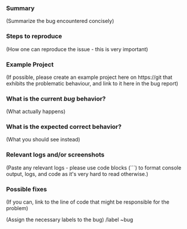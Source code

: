 ### Summary

(Summarize the bug encountered concisely)


### Steps to reproduce

(How one can reproduce the issue - this is very important)


### Example Project

(If possible, please create an example project here on https://git that exhibits the problematic behaviour, and link to it here in the bug report)


### What is the current *bug* behavior?

(What actually happens)


### What is the expected correct behavior?

(What you should see instead)


### Relevant logs and/or screenshots

(Paste any relevant logs - please use code blocks (```) to format console output,
logs, and code as it's very hard to read otherwise.)


### Possible fixes

(If you can, link to the line of code that might be responsible for the problem)

(Assign the necessary labels to the bug)
/label ~bug

<!--
(cc the project manager, he/she will need to have an overview on what is logged about this project)
/cc @Project_manager

(Assign the developer: via @user_id)
/assign @userId

Remove this comment before saving your issue
-->
